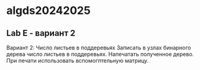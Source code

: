 
# algds20242025


## Lab E - вариант 2

Вариант 2: Число листьев в поддеревьях
Записать в узлах бинарного дерева число листьев в поддеревьях. Напечатать полученное дерево. При печати
использовать вспомогптельную матрицу.
